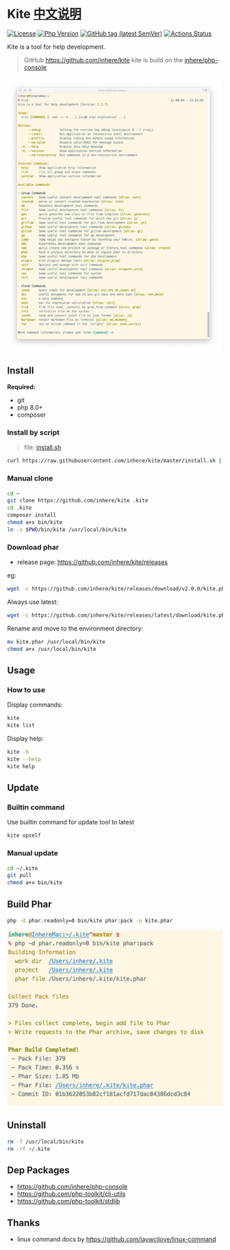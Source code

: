 # Kite [中文说明](README.md)

[![License](https://img.shields.io/packagist/l/inhere/console.svg?style=flat-square)](LICENSE)
[![Php Version](https://img.shields.io/badge/php-%3E=7.4.0-brightgreen.svg?maxAge=2592000)](https://packagist.org/packages/inhere/console)
[![GitHub tag (latest SemVer)](https://img.shields.io/github/tag/inhere/kite)](https://github.com/inhere/kite)
[![Actions Status](https://github.com/inhere/kite/workflows/Unit-Tests/badge.svg)](https://github.com/inhere/kite/actions)

Kite is a tool for help development.

> GitHub https://github.com/inhere/kite 
> kite is build on the [inhere/php-console](https://github.com/inhere/php-console)

![](resource/images/kite-commands.png)

## Install

**Required:**

- git
- php 8.0+
- composer

### Install by script

> file: [install.sh](./install.sh)

```bash
curl https://raw.githubusercontent.com/inhere/kite/master/install.sh | bash
```

### Manual clone

```bash
cd ~
git clone https://github.com/inhere/kite .kite
cd .kite
composer install
chmod a+x bin/kite
ln -s $PWD/bin/kite /usr/local/bin/kite
```

### Download phar

- release page: https://github.com/inhere/kite/releases

eg:

```bash
wget -c https://github.com/inhere/kite/releases/download/v2.0.0/kite.phar
```

Always use latest:

```bash
wget -c https://github.com/inhere/kite/releases/latest/download/kite.phar
```

Rename and move to the environment directory:

```bash
mv kite.phar /usr/local/bin/kite
chmod a+x /usr/local/bin/kite
```

## Usage

### How to use

Display commands:

```bash
kite
kite list
```

Display help:

```bash
kite -h
kite --help
kite help
```

## Update

### Builtin command

Use builtin command for update tool to latest

```bash
kite upself
```

### Manual update

```bash
cd ~/.kite
git pull
chmod a+x bin/kite
```

## Build Phar

```bash
php -d phar.readonly=0 bin/kite phar:pack -o kite.phar
```

![](resource/images/build-phar.png)

## Uninstall

```bash
rm -f /usr/local/bin/kite
rm -rf ~/.kite
```

## Dep Packages

- https://github.com/inhere/php-console
- https://github.com/php-toolkit/cli-utils
- https://github.com/php-toolkit/stdlib

## Thanks

- linux command docs by https://github.com/jaywcjlove/linux-command
